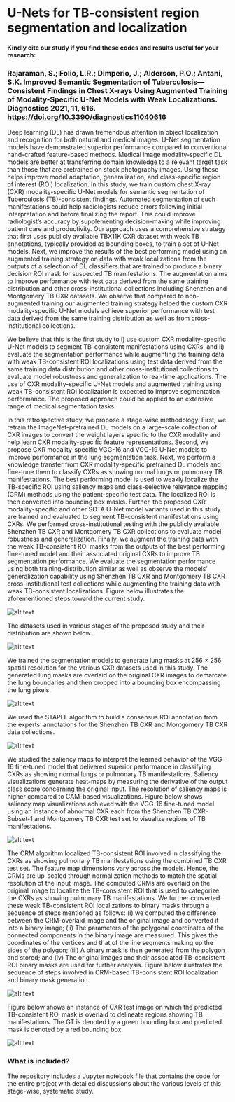 # U-Nets for TB-consistent region segmentation and localization

#### Kindly cite our study if you find these codes and results useful for your research:

### Rajaraman, S.; Folio, L.R.; Dimperio, J.; Alderson, P.O.; Antani, S.K. Improved Semantic Segmentation of Tuberculosis—Consistent Findings in Chest X-rays Using Augmented Training of Modality-Specific U-Net Models with Weak Localizations. Diagnostics 2021, 11, 616. https://doi.org/10.3390/diagnostics11040616

Deep learning (DL) has drawn tremendous attention in object localization and recognition for both natural and medical images. U-Net segmentation models have demonstrated superior performance compared to conventional hand-crafted feature-based methods. Medical image modality-specific DL models are better at transferring domain knowledge to a relevant target task than those that are pretrained on stock photography images. Using those helps improve model adaptation, generalization, and class-specific region of interest (ROI) localization. In this study, we train custom chest X-ray (CXR) modality-specific U-Net models for semantic segmentation of Tuberculosis (TB)-consistent findings. Automated segmentation of such manifestations could help radiologists reduce errors following initial interpretation and before finalizing the report. This could improve radiologist’s accuracy by supplementing decision-making while improving patient care and productivity. Our approach uses a comprehensive strategy that first uses publicly available TBX11K CXR dataset with weak TB annotations, typically provided as bounding boxes, to train a set of U-Net models. Next, we improve the results of the best performing model using an augmented training strategy on data with weak localizations from the outputs of a selection of DL classifiers that are trained to produce a binary decision ROI mask for suspected TB manifestations. The augmentation aims to improve performance with test data derived from the same training distribution and other cross-institutional collections including Shenzhen and Montgomery TB CXR datasets. We observe that compared to non-augmented training our augmented training strategy helped the custom CXR modality-specific U-Net models achieve superior performance with test data derived from the same training distribution as well as from cross-institutional collections. 

We believe that this is the first study to i) use custom CXR modality-specific U-Net models to segment TB-consistent manifestations using CXRs, and ii) evaluate the segmentation performance while augmenting the training data with weak TB-consistent ROI localizations using test data derived from the same training data distribution and other cross-institutional collections to evaluate model robustness and generalization to real-time applications. The use of CXR modality-specific U-Net models and augmented training using weak TB-consistent ROI localization is expected to improve segmentation performance. The proposed approach could be applied to an extensive range of medical segmentation tasks. 

In this retrospective study, we propose a stage-wise methodology. First, we retrain the ImageNet-pretrained DL models on a large-scale collection of CXR images to convert the weight layers specific to the CXR modality and help learn CXR modality-specific feature representations. Second, we propose CXR modality-specific VGG-16 and VGG-19 U-Net models to improve performance in the lung segmentation task. Next, we perform a knowledge transfer from CXR modality-specific pretrained DL models and fine-tune them to classify CXRs as showing normal lungs or pulmonary TB manifestations. The best performing model is used to weakly localize the TB-specific ROI using saliency maps and class-selective relevance mapping (CRM) methods using the patient-specific test data. The localized ROI is then converted into bounding box masks. Further, the proposed CXR modality-specific and other SOTA U-Net model variants used in this study are trained and evaluated to segment TB-consistent manifestations using CXRs. We performed cross-institutional testing with the publicly available Shenzhen TB CXR and Montgomery TB CXR collections to evaluate model robustness and generalization. Finally, we augment the training data with the weak TB-consistent ROI masks from the outputs of the best performing fine-tuned model and their associated original CXRs to improve TB segmentation performance. We evaluate the segmentation performance using both training-distribution similar as well as observe the models’ generalization capability using Shenzhen TB CXR and Montgomery TB CXR cross-institutional test collections while augmenting the training data with weak TB-consistent localizations. Figure below illustrates the aforementioned steps toward the current study. 


![alt text](striking_image.png)


The datasets used in various stages of the proposed study and their distribution are shown below.


![alt text](datasets_distribution.png)


We trained the segmentation models to generate lung masks at 256 × 256 spatial resolution for the various CXR datasets used in this study. The generated lung masks are overlaid on the original CXR images to demarcate the lung boundaries and then cropped into a bounding box encompassing the lung pixels. 

![alt text](lung_segmentation.png)


We used the STAPLE algorithm to build a consensus ROI annotation from the experts’ annotations for the Shenzhen TB CXR and Montgomery TB CXR data collections. 

![alt text](staple_consensus.png)


We studied the saliency maps to interpret the learned behavior of the VGG-16 fine-tuned model that delivered superior performance in classifying CXRs as showing normal lungs or pulmonary TB manifestations. Saliency visualizations generate heat-maps by measuring the derivative of the output class score concerning the original input. The resolution of saliency maps is higher compared to CAM-based visualizations. Figure below shows saliency map visualizations achieved with the VGG-16 fine-tuned model using an instance of abnormal CXR each from the Shenzhen TB CXR-Subset-1 and Montgomery TB CXR test set to visualize regions of TB manifestations. 

![alt text](saliency_overlap_shenzhentop_montbottom_with_gt.png)


The CRM algorithm localized TB-consistent ROI involved in classifying the CXRs as showing pulmonary TB manifestations using the combined TB CXR test set. The feature map dimensions vary across the models. Hence, the CRMs are up-scaled through normalization methods to match the spatial resolution of the input image. The computed CRMs are overlaid on the original image to localize the TB-consistent ROI that is used to categorize the CXRs as showing pulmonary TB manifestations. We further converted these weak TB-consistent ROI localizations to binary masks through a sequence of steps mentioned as follows: (i) we computed the difference between the CRM-overlaid image and the original image and converted it into a binary image; (ii) The parameters of the polygonal coordinates of the connected components in the binary image are measured. This gives the coordinates of the vertices and that of the line segments making up the sides of the polygon; (iii) A binary mask is then generated from the polygon and stored; and (iv) The original images and their associated TB-consistent ROI binary masks are used for further analysis. Figure below illustrates the sequence of steps involved in CRM-based TB-consistent ROI localization and binary mask generation.

![alt text](crm_based_localization.png)

Figure below shows an instance of CXR test image on which the predicted TB-consistent ROI mask is overlaid to delineate regions showing TB manifestations. The GT is denoted by a green bounding box and predicted mask is denoted by a red bounding box. 

![alt text](overlay.png)

### What is included?

The repository includes a Jupyter notebook file that contains the code for the entire project with detailed discussions about the various levels of this stage-wise, systematic study.
